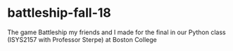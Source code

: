 # battleship-fall-18

The game Battleship my friends and I made for the final in our Python class (ISYS2157 with Professor Sterpe) at Boston College 
